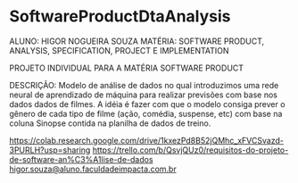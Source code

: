 # SoftwareProductDtaAnalysis

ALUNO: HIGOR NOGUEIRA SOUZA
MATÉRIA: SOFTWARE PRODUCT, ANALYSIS, SPECIFICATION, PROJECT E IMPLEMENTATION

PROJETO INDIVIDUAL PARA A MATÉRIA SOFTWARE PRODUCT

DESCRIÇÃO: Modelo de análise de dados no qual introduzimos uma rede neural de aprendizado de máquina para realizar previsões com base nos dados dados de filmes. A idéia é fazer com que o modelo consiga prever o gênero de cada tipo de filme (ação, comédia, suspense, etc) com base na coluna Sinopse contida na planilha de dados de treino.

https://colab.research.google.com/drive/1kxezPd8B52jQMhc_xFVCSvazd-3PURLH?usp=sharing
https://trello.com/b/QsvjQUz0/requisitos-do-projeto-de-software-an%C3%A1lise-de-dados
higor.souza@aluno.faculdadeimpacta.com.br
